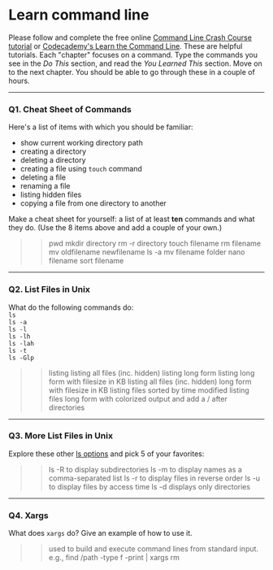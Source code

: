 # Learn command line

Please follow and complete the free online [Command Line Crash Course
tutorial](https://web.archive.org/web/20160708171659/http://cli.learncodethehardway.org/book/) or [Codecademy's Learn the Command Line](https://www.codecademy.com/learn/learn-the-command-line). These are helpful tutorials. Each "chapter" focuses on a command. Type the commands you see in the _Do This_ section, and read the _You Learned This_ section. Move on to the next chapter. You should be able to go through these in a couple of hours.

---

### Q1.  Cheat Sheet of Commands  

Here's a list of items with which you should be familiar:  
* show current working directory path
* creating a directory
* deleting a directory
* creating a file using `touch` command
* deleting a file
* renaming a file
* listing hidden files
* copying a file from one directory to another

Make a cheat sheet for yourself: a list of at least **ten** commands and what they do.  (Use the 8 items above and add a couple of your own.)  

> > pwd
> > mkdir directory
> > rm -r directory
> > touch filename
> > rm filename
> > mv oldfilename newfilename
> > ls -a
> > mv filename folder
> > nano filename
> > sort filename

---

### Q2.  List Files in Unix   

What do the following commands do:  
`ls`  
`ls -a`  
`ls -l`  
`ls -lh`  
`ls -lah`  
`ls -t`  
`ls -Glp`  

> > listing
> > listing all files (inc. hidden)
> > listing long form 
> > listing long form with filesize in KB
> > listing all files (inc. hidden) long form with filesize in KB
> > listing files sorted by time modified
> > listing files long form with colorized output and add a / after directories
---

### Q3.  More List Files in Unix  

Explore these other [ls options](http://www.techonthenet.com/unix/basic/ls.php) and pick 5 of your favorites:

> > ls -R to display subdirectories
> > ls -m to display names as a comma-separated list
> > ls -r to display files in reverse order
> > ls -u to display files by access time
> > ls -d displays only directories

---

### Q4.  Xargs   

What does `xargs` do? Give an example of how to use it.

> > used to build and execute command lines from standard input. e.g., find /path -type f -print | xargs rm

 

